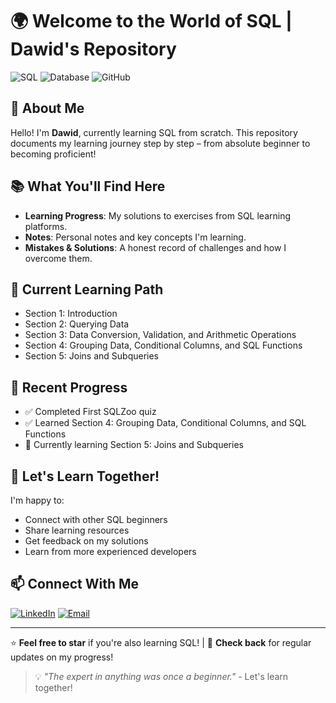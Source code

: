 # 🌍 Welcome to the World of SQL | Dawid's Repository
![SQL](https://img.shields.io/badge/SQL-4479A1?style=for-the-badge&logo=sql&logoColor=white)
![Database](https://img.shields.io/badge/Database-005C84?style=for-the-badge&logo=database&logoColor=white)
![GitHub](https://img.shields.io/badge/GitHub-100000?style=for-the-badge&logo=github&logoColor=white)

## 👋 About Me
Hello! I'm **Dawid**, currently learning SQL from scratch. This repository documents my learning journey step by step – from absolute beginner to becoming proficient!

## 📚 What You'll Find Here
- **Learning Progress**: My solutions to exercises from SQL learning platforms.
- **Notes**: Personal notes and key concepts I'm learning.
- **Mistakes & Solutions**: A honest record of challenges and how I overcome them.

## 🚀 Current Learning Path
- Section 1: Introduction
- Section 2: Querying Data
- Section 3: Data Conversion, Validation, and Arithmetic Operations
- Section 4: Grouping Data, Conditional Columns, and SQL Functions
- Section 5: Joins and Subqueries

## 🌟 Recent Progress
- ✅ Completed First SQLZoo quiz
- ✅ Learned Section 4: Grouping Data, Conditional Columns, and SQL Functions
- 📝 Currently learning Section 5: Joins and Subqueries

## 🤝 Let's Learn Together!
I'm happy to:
- Connect with other SQL beginners
- Share learning resources
- Get feedback on my solutions
- Learn from more experienced developers

## 📫 Connect With Me
[![LinkedIn](https://img.shields.io/badge/LinkedIn-0077B5?style=for-the-badge&logo=linkedin&logoColor=white)](https://www.linkedin.com/in/dawid-śliwiński-356088381)
[![Email](https://img.shields.io/badge/Email-D14836?style=for-the-badge&logo=gmail&logoColor=white)](mailto:daw.sliwinskii@gmail.com)

---

⭐ **Feel free to star** if you're also learning SQL! | 🔄 **Check back** for regular updates on my progress!

> 💡 *"The expert in anything was once a beginner."* - Let's learn together!
